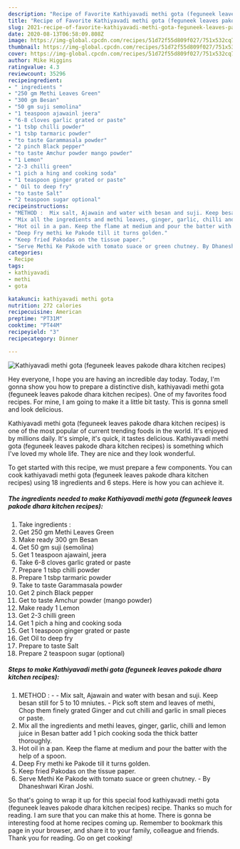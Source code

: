 ```yaml
---
description: "Recipe of Favorite Kathiyavadi methi gota (feguneek leaves pakode dhara kitchen recipes)"
title: "Recipe of Favorite Kathiyavadi methi gota (feguneek leaves pakode dhara kitchen recipes)"
slug: 2021-recipe-of-favorite-kathiyavadi-methi-gota-feguneek-leaves-pakode-dhara-kitchen-recipes
date: 2020-08-13T06:58:09.808Z
image: https://img-global.cpcdn.com/recipes/51d72f55d809f027/751x532cq70/kathiyavadi-methi-gota-feguneek-leaves-pakode-dhara-kitchen-recipes-recipe-main-photo.jpg
thumbnail: https://img-global.cpcdn.com/recipes/51d72f55d809f027/751x532cq70/kathiyavadi-methi-gota-feguneek-leaves-pakode-dhara-kitchen-recipes-recipe-main-photo.jpg
cover: https://img-global.cpcdn.com/recipes/51d72f55d809f027/751x532cq70/kathiyavadi-methi-gota-feguneek-leaves-pakode-dhara-kitchen-recipes-recipe-main-photo.jpg
author: Mike Higgins
ratingvalue: 4.3
reviewcount: 35296
recipeingredient:
- " ingredients "
- "250 gm Methi Leaves Green"
- "300 gm Besan"
- "50 gm suji semolina"
- "1 teaspoon ajawainl jeera"
- "6-8 cloves garlic grated or paste"
- "1 tsbp chilli powder"
- "1 tsbp tarmaric powder"
- "to taste Garammasala powder"
- "2 pinch Black pepper"
- "to taste Amchur powder mango powder"
- "1 Lemon"
- "2-3 chilli green"
- "1 pich a hing and cooking soda"
- "1 teaspoon ginger grated or paste"
- " Oil to deep fry"
- "to taste Salt"
- "2 teaspoon sugar optional"
recipeinstructions:
- "METHOD :  Mix salt, Ajawain and water with besan and suji. Keep besan still for 5 to 10 mniutes. Pick soft stem and leaves of methi, Chop them finely grated Ginger and cut chilli and garlic in small pieces or paste."
- "Mix all the ingredients and methi leaves, ginger, garlic, chilli and lemon juice in Besan batter add 1 pich cooking soda the thick batter thoroughly."
- "Hot oil in a pan. Keep the flame at medium and pour the batter with the help of a spoon."
- "Deep Fry methi ke Pakode till it turns golden."
- "Keep fried Pakodas on the tissue paper."
- "Serve Methi Ke Pakode with tomato suace or green chutney. By Dhaneshwari Kiran Joshi."
categories:
- Recipe
tags:
- kathiyavadi
- methi
- gota

katakunci: kathiyavadi methi gota 
nutrition: 272 calories
recipecuisine: American
preptime: "PT31M"
cooktime: "PT44M"
recipeyield: "3"
recipecategory: Dinner

---
```



![Kathiyavadi methi gota (feguneek leaves pakode dhara kitchen recipes)](https://img-global.cpcdn.com/recipes/51d72f55d809f027/751x532cq70/kathiyavadi-methi-gota-feguneek-leaves-pakode-dhara-kitchen-recipes-recipe-main-photo.jpg)

Hey everyone, I hope you are having an incredible day today. Today, I'm gonna show you how to prepare a distinctive dish, kathiyavadi methi gota (feguneek leaves pakode dhara kitchen recipes). One of my favorites food recipes. For mine, I am going to make it a little bit tasty. This is gonna smell and look delicious.

Kathiyavadi methi gota (feguneek leaves pakode dhara kitchen recipes) is one of the most popular of current trending foods in the world. It's enjoyed by millions daily. It's simple, it's quick, it tastes delicious. Kathiyavadi methi gota (feguneek leaves pakode dhara kitchen recipes) is something which I've loved my whole life. They are nice and they look wonderful.




To get started with this recipe, we must prepare a few components. You can cook kathiyavadi methi gota (feguneek leaves pakode dhara kitchen recipes) using 18 ingredients and 6 steps. Here is how you can achieve it.

<!--inarticleads1-->

##### The ingredients needed to make Kathiyavadi methi gota (feguneek leaves pakode dhara kitchen recipes):

1. Take  ingredients :
1. Get 250 gm Methi Leaves Green
1. Make ready 300 gm Besan
1. Get 50 gm suji (semolina)
1. Get 1 teaspoon ajawainl, jeera
1. Take 6-8 cloves garlic grated or paste
1. Prepare 1 tsbp chilli powder
1. Prepare 1 tsbp tarmaric powder
1. Take to taste Garammasala powder
1. Get 2 pinch Black pepper
1. Get to taste Amchur powder (mango powder)
1. Make ready 1 Lemon
1. Get 2-3 chilli green
1. Get 1 pich a hing and cooking soda
1. Get 1 teaspoon ginger grated or paste
1. Get  Oil to deep fry
1. Prepare to taste Salt
1. Prepare 2 teaspoon sugar (optional)




<!--inarticleads2-->

##### Steps to make Kathiyavadi methi gota (feguneek leaves pakode dhara kitchen recipes):

1. METHOD : -  - Mix salt, Ajawain and water with besan and suji. Keep besan still for 5 to 10 mniutes. - Pick soft stem and leaves of methi, Chop them finely grated Ginger and cut chilli and garlic in small pieces or paste.
1. Mix all the ingredients and methi leaves, ginger, garlic, chilli and lemon juice in Besan batter add 1 pich cooking soda the thick batter thoroughly.
1. Hot oil in a pan. Keep the flame at medium and pour the batter with the help of a spoon.
1. Deep Fry methi ke Pakode till it turns golden.
1. Keep fried Pakodas on the tissue paper.
1. Serve Methi Ke Pakode with tomato suace or green chutney. - By Dhaneshwari Kiran Joshi.




So that's going to wrap it up for this special food kathiyavadi methi gota (feguneek leaves pakode dhara kitchen recipes) recipe. Thanks so much for reading. I am sure that you can make this at home. There is gonna be interesting food at home recipes coming up. Remember to bookmark this page in your browser, and share it to your family, colleague and friends. Thank you for reading. Go on get cooking!
